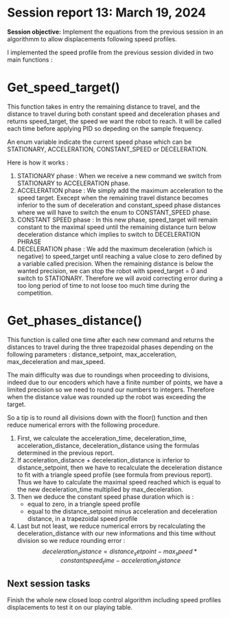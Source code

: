 # Session report 13: March 19, 2024

**Session objective:** Implement the equations from the previous session in an algorithmm to allow displacements following speed profiles.

I implemented the speed profile from the previous session divided in two main functions :

# Get_speed_target() 
This function takes in entry the remaining distance to travel, and the distance to travel during both constant speed and deceleration phases and returns speed_target, the speed we want the robot to reach.
It will be called each time before applying PID so depeding on the sample frequency.

An enum variable indicate the current speed phase which can be STATIONARY, ACCELERATION, CONSTANT_SPEED or DECELERATION.

Here is how it works : 
1) STATIONARY phase : 
When we receive a new command we switch from STATIONARY to ACCELERATION phase.
2) ACCELERATION phase : 
We simply add the maximum acceleration to the speed target. Execept when the remaining travel distance becomes inferior to the sum of deceleration and constant_speed phase distances where we will have to switch the enum to CONSTANT_SPEED phase.
3) CONSTANT SPEED phase : 
In this new phase, speed_target will remain constant to the maximal speed until the remaining distance turn below deceleration distance which implies to switch to DECELERATION PHRASE
4) DECELERATION phase :
We add the maximum deceleration (which is negative) to speed_target until reaching a value close to zero defined by a variable called precision. When the remaining distance is below the wanted precision, we can stop the robot with speed_target = 0 and switch to STATIONARY. Therefore we will avoid correcting error during a too long period of time to not loose too much time during the competition.

# Get_phases_distance()
This function is called one time after each new command and returns the distances to travel during the three trapezoidal phases depending on the following parameters : distance_setpoint, max_acceleration, max_deceleration and max_speed.

The main difficulty was due to roundings when proceeding to divisions, indeed due to our encoders which have a finite number of points, we have a limited precision so we need to round our numbers to integers. Therefore when the distance value was rounded up the robot was exceeding the target.

So a tip is to round all divisions down with the floor() function and then reduce numerical errors with the following procedure.

1) First, we calculate the acceleration_time, deceleration_time, acceleration_distance, deceleration_distance using the formulas determined in the previous report.
2) If acceleration_distance + deceleration_distance is inferior to distance_setpoint, then we have to recalculate the deceleration distance to fit with a triangle speed profile (see formula from previous report). Thus we have to calculate the maximal speed reached which is equal to the new deceleration_time multiplied by max_deceleration.
3) Then we deduce the constant speed phase duration which is : 
    - equal to zero, in a triangle speed profile
    - equal to the distance_setpoint minus acceleration and deceleration distance, in a trapezoidal speed profile
4) Last but not least, we reduce numerical errors by recalculating the deceleration_distance with our new informations and this time without division so we reduce rounding error : 
$$ deceleration_distance = distance_setpoint - max_speed*constantspeed_time - acceleration_distance $$

## Next session tasks
Finish the whole new closed loop control algorithm including speed profiles displacements to test it on our playing table.